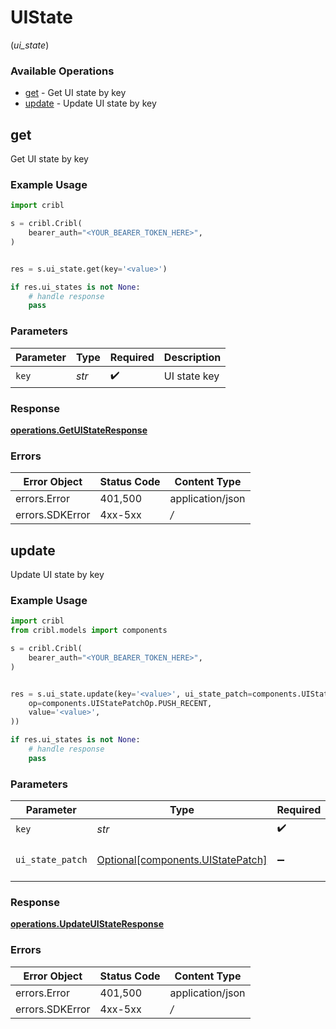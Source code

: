 # UIState
(*ui_state*)

### Available Operations

* [get](#get) - Get UI state by key
* [update](#update) - Update UI state by key

## get

Get UI state by key

### Example Usage

```python
import cribl

s = cribl.Cribl(
    bearer_auth="<YOUR_BEARER_TOKEN_HERE>",
)


res = s.ui_state.get(key='<value>')

if res.ui_states is not None:
    # handle response
    pass

```

### Parameters

| Parameter          | Type               | Required           | Description        |
| ------------------ | ------------------ | ------------------ | ------------------ |
| `key`              | *str*              | :heavy_check_mark: | UI state key       |


### Response

**[operations.GetUIStateResponse](../../models/operations/getuistateresponse.md)**
### Errors

| Error Object     | Status Code      | Content Type     |
| ---------------- | ---------------- | ---------------- |
| errors.Error     | 401,500          | application/json |
| errors.SDKError  | 4xx-5xx          | */*              |

## update

Update UI state by key

### Example Usage

```python
import cribl
from cribl.models import components

s = cribl.Cribl(
    bearer_auth="<YOUR_BEARER_TOKEN_HERE>",
)


res = s.ui_state.update(key='<value>', ui_state_patch=components.UIStatePatch(
    op=components.UIStatePatchOp.PUSH_RECENT,
    value='<value>',
))

if res.ui_states is not None:
    # handle response
    pass

```

### Parameters

| Parameter                                                                    | Type                                                                         | Required                                                                     | Description                                                                  |
| ---------------------------------------------------------------------------- | ---------------------------------------------------------------------------- | ---------------------------------------------------------------------------- | ---------------------------------------------------------------------------- |
| `key`                                                                        | *str*                                                                        | :heavy_check_mark:                                                           | UI state key                                                                 |
| `ui_state_patch`                                                             | [Optional[components.UIStatePatch]](../../models/components/uistatepatch.md) | :heavy_minus_sign:                                                           | UI State Patch object                                                        |


### Response

**[operations.UpdateUIStateResponse](../../models/operations/updateuistateresponse.md)**
### Errors

| Error Object     | Status Code      | Content Type     |
| ---------------- | ---------------- | ---------------- |
| errors.Error     | 401,500          | application/json |
| errors.SDKError  | 4xx-5xx          | */*              |
